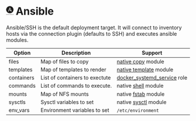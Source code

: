 # <img src="../../images/ansible.png" height=24>  Ansible

Ansible/SSH is the default deployment target. It will connect to inventory hosts via the connection plugin (defaults to SSH) and executes ansible modules.


| Option           | Description                                  | Support |
| ---------------- | -------------------------------------------- | -------- |
| files            | Map of files to copy                         | [native copy](https://docs.ansible.com/ansible/latest/modules/copy_module.html) module |
| templates | Map of templates to render | [native template](https://docs.ansible.com/ansible/latest/modules/template_module.html) module |
| containers       | List of containers to exectute               | [docker_systemd_service](https://github.com/moshloop/docker-systemd-service) role |
| commands        | List of commands to execute.                 | native [shell](https://docs.ansible.com/ansible/latest/modules/shell_module.html) module |
| mounts | Map of NFS mounts | native [fstab](https://docs.ansible.com/ansible/latest/modules/fstab_module.html) module |
| sysctls | Sysctl variables to set | native [sysctl](https://docs.ansible.com/ansible/latest/modules/sysctl_module.html) module |
| env_vars | Environment variables to set | `/etc/environment`|